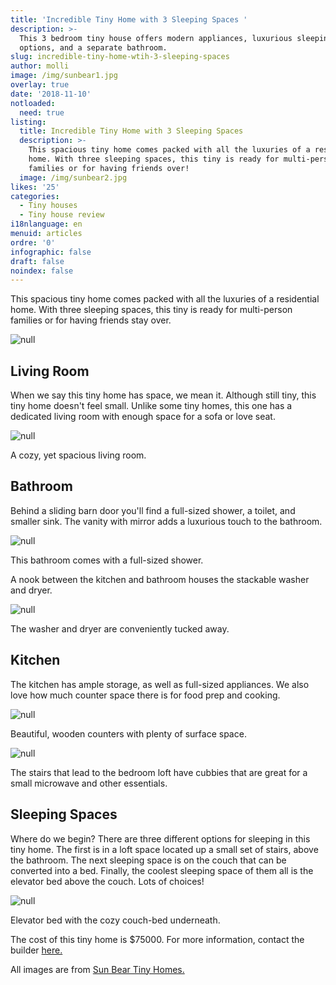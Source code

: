 ```yaml
---
title: 'Incredible Tiny Home with 3 Sleeping Spaces '
description: >-
  This 3 bedroom tiny house offers modern appliances, luxurious sleeping
  options, and a separate bathroom. 
slug: incredible-tiny-home-wtih-3-sleeping-spaces
author: molli
image: /img/sunbear1.jpg
overlay: true
date: '2018-11-10'
notloaded:
  need: true
listing:
  title: Incredible Tiny Home with 3 Sleeping Spaces
  description: >-
    This spacious tiny home comes packed with all the luxuries of a residential
    home. With three sleeping spaces, this tiny is ready for multi-person
    families or for having friends over!
  image: /img/sunbear2.jpg
likes: '25'
categories:
  - Tiny houses
  - Tiny house review
i18nlanguage: en
menuid: articles
ordre: '0'
infographic: false
draft: false
noindex: false
---
```

This spacious tiny home comes packed with all the luxuries of a residential home. With three sleeping spaces, this tiny is ready for multi-person families or for having friends stay over.

![null](/img/sunbear.jpg)

## Living Room

When we say this tiny home has space, we mean it. Although still tiny, this tiny home doesn't feel small. Unlike some tiny homes, this one has a dedicated living room with enough space for a sofa or love seat. 

![null](/img/whitehouse_livingroom.jpg)

<span class="figcaption">A cozy, yet spacious living room.</span>

## Bathroom

Behind a sliding barn door you'll find a full-sized shower, a toilet, and smaller sink. The vanity with mirror adds a luxurious touch to the bathroom.

![null](/img/whitehouse_bathroom1.jpg)

<span class="figcaption">This bathroom comes with a full-sized shower.</span>

A nook between the kitchen and bathroom houses the stackable washer and dryer.

![null](/img/whitehouse_laundry.jpg)

<span class="figcaption">The washer and dryer are conveniently tucked away.</span>

## Kitchen

The kitchen has ample storage, as well as full-sized appliances. We also love how much counter space there is for food prep and cooking. 

![null](/img/whitehouse_kitchen.jpg)

<span class="figcaption">Beautiful, wooden counters with plenty of surface space.</span>

![null](/img/whitehouse_kitchen2.jpg)

<span class="figcaption">The stairs that lead to the bedroom loft have cubbies that are great for a small microwave and other essentials.</span>

## Sleeping Spaces

Where do we begin? There are three different options for sleeping in this tiny home. The first is in a loft space located up a small set of stairs, above the bathroom. The next sleeping space is on the couch that can be converted into a bed. Finally, the coolest sleeping space of them all is the elevator bed above the couch. Lots of choices!

![null](/img/whitehouse_elevatorbed.jpg)

<span class="figcaption">Elevator bed with the cozy couch-bed underneath.</span>

The cost of this tiny home is $75000. For more information, contact the builder [here.](http://sunbeartinyhomes.com/)

All images are from [Sun Bear Tiny Homes.](http://sunbeartinyhomes.com/)
